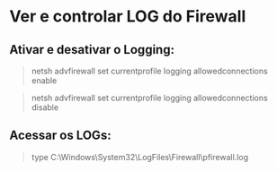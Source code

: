 # Ver e controlar LOG do Firewall

## Ativar e desativar o Logging:

> netsh advfirewall set currentprofile logging allowedconnections enable

> netsh advfirewall set currentprofile logging allowedconnections disable


## Acessar os LOGs:

> type C:\Windows\System32\LogFiles\Firewall\pfirewall.log
